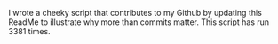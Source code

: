 I wrote a cheeky script that contributes to my Github by updating this ReadMe to illustrate why more than commits matter. This script has run 3381 times.